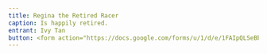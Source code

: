 ```yaml
---
title: Regina the Retired Racer
caption: Is happily retired.
entrant: Ivy Tan
button: <form action="https://docs.google.com/forms/u/1/d/e/1FAIpQLSeBblQMqbBMeuApn2iPdutPu_wvMXp7h9YlIcRDEgHzWuKEQw/formResponse" method="post"><div class="form-element"></div><span>Votes</span><input type="text" name="entry.1361819006" required placeholder="$"></br><button type="submit" name="button">Cast Votes</button></form>
---
```

